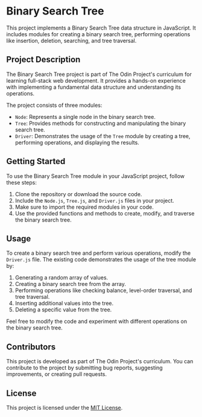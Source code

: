 

# Binary Search Tree

This project implements a Binary Search Tree data structure in JavaScript. It includes modules for creating a binary search tree, performing operations like insertion, deletion, searching, and tree traversal.

## Project Description

The Binary Search Tree project is part of The Odin Project's curriculum for learning full-stack web development. It provides a hands-on experience with implementing a fundamental data structure and understanding its operations.

The project consists of three modules:

- `Node`: Represents a single node in the binary search tree.
- `Tree`: Provides methods for constructing and manipulating the binary search tree.
- `Driver`: Demonstrates the usage of the `Tree` module by creating a tree, performing operations, and displaying the results.

## Getting Started

To use the Binary Search Tree module in your JavaScript project, follow these steps:

1. Clone the repository or download the source code.
2. Include the `Node.js`, `Tree.js`, and `Driver.js` files in your project.
3. Make sure to import the required modules in your code.
4. Use the provided functions and methods to create, modify, and traverse the binary search tree.

## Usage

To create a binary search tree and perform various operations, modify the `Driver.js` file. The existing code demonstrates the usage of the tree module by:

1. Generating a random array of values.
2. Creating a binary search tree from the array.
3. Performing operations like checking balance, level-order traversal, and tree traversal.
4. Inserting additional values into the tree.
5. Deleting a specific value from the tree.

Feel free to modify the code and experiment with different operations on the binary search tree.

## Contributors

This project is developed as part of The Odin Project's curriculum. You can contribute to the project by submitting bug reports, suggesting improvements, or creating pull requests.

## License

This project is licensed under the [MIT License](LICENSE).